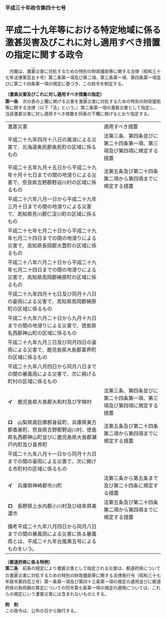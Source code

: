 ### 平成三十年政令第四十七号  
# 平成二十九年等における特定地域に係る激甚災害及びこれに対し適用すべき措置の指定に関する政令  
　内閣は、激<ruby>甚<rt>じん</rt></ruby>災害に対処するための特別の財政援助等に関する法律（昭和三十七年法律第百五十号）第二条第一項及び第二項、第三条第一項、第四条第一項並びに第二十四条第一項の規定に基づき、この政令を制定する。  
  
**（激甚災害及びこれに対し適用すべき措置の指定）**  
**第一条**　次の表の上欄に掲げる災害を激<ruby>甚<rt>じん</rt></ruby>災害に対処するための特別の財政援助等に関する法律（以下「法」という。）第二条第一項の激甚災害として指定し、当該激甚災害に対し適用すべき措置を同表の下欄に掲げるとおり指定する。  

|||  
| --- | --- |  
|激甚災害|適用すべき措置|  
|平成二十九年四月十八日の風浪による災害で、北海道奥尻郡奥尻町の区域に係るもの|法第三条、第四条並びに第二十四条第一項、第三項及び第四項に規定する措置|  
|平成二十五年九月十五日から平成二十九年十月十七日までの間の地滑りによる災害で、奈良県吉野郡野迫川村の区域に係るもの|法第五条及び第二十四条第二項から第四項までに規定する措置|  
|平成二十六年八月一日から平成二十九年三月十日までの間の地滑りによる災害で、高知県吾川郡仁淀川町の区域に係るもの|  
|平成二十七年七月二十日から平成二十九年七月二十四日までの間の地滑りによる災害で、高知県長岡郡大豊町の区域に係るもの|  
|平成二十八年六月二十日から平成二十九年七月二十四日までの間の地滑りによる災害で、高知県高岡郡梼原町の区域に係るもの|  
|平成二十九年四月十七日及び同月十八日の豪雨による災害で、高知県高岡郡梼原町の区域に係るもの|  
|平成二十九年六月二十日から九月十九日までの間の地滑りによる災害で、徳島県名西郡神山町の区域に係るもの|  
|平成二十九年九月三日及び同月四日の豪雨による災害で、鹿児島県大島郡喜界町の区域に係るもの|  
|平成二十九年八月四日から同月八日までの間の暴風雨による災害で、次に掲げる町村の区域に係るもの||  
|**イ**　鹿児島県大島郡大和村及び宇検村|法第三条、第四条並びに第二十四条第一項、第三項及び第四項に規定する措置|  
|**ロ**　山梨県南巨摩郡身延町、兵庫県美方郡香美町、奈良県吉野郡野迫川村、徳島県名西郡神山町並びに鹿児島県大島郡瀬戸内町及び喜界町|法第五条及び第二十四条第二項から第四項までに規定する措置|  
|平成二十九年八月十一日から同月十九日までの間の豪雨による災害で、次に掲げる市町村の区域に係るもの||  
|**イ**　兵庫県神崎郡市川町|法第三条から第五条まで及び第二十四条に規定する措置|  
|**ロ**　長野県上水内郡小川村及び岐阜県美濃市|法第五条及び第二十四条第二項から第四項までに規定する措置|  
|備考平成二十九年八月四日から同月八日までの間の暴風雨による災害に係る暴風雨とは、平成二十九年台風第五号によるものをいう。|  
  
  
**（都道府県に係る特例）**  
**第二条**　前条の規定により激甚災害として指定される災害は、都道府県についての激<ruby>甚<rt>じん</rt></ruby>災害に対処するための特別の財政援助等に関する法律施行令（昭和三十七年政令第四百三号）第一条第一項及び第四十三条第一項の規定の適用並びに都道府県の負担額の算定についての同令第七条第一項の規定の適用については、これらの規定にいう激甚災害には含まれないものとする。  
  
**附　則**  
この政令は、公布の日から施行する。  
  
